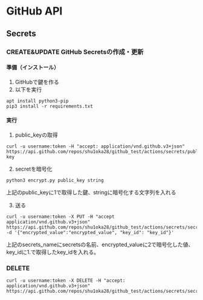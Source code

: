 GitHub API
======================

Secrets
--------------

### CREATE&UPDATE GitHub Secretsの作成・更新
#### 準備（インストール）
1. GitHubで鍵を作る
2. 以下を実行
```
apt install python3-pip
pip3 install -r requirements.txt
```
#### 実行
1. public_keyの取得

```
curl -u username:token -H "accept: application/vnd.github.v3+json" https://api.github.com/repos/shu1oka28/github_test/actions/secrets/public-key
```

2. secretを暗号化
```
python3 encrypt.py public_key string
```
上記のpublic_keyに1で取得した鍵、stringに暗号化する文字列を入れる

3. 送る
```
curl -u username:token -X PUT -H "accept application/vnd.github.v3+json" https://api.github.com/repos/shu1oka28/github_test/actions/secrets/secrets_name -d '{"encrypted_value":"encrypted_value", "key_id": "key_id"}'
```
上記のsecrets_nameにsecretsの名前、encrypted_valueに2で暗号化した値、key_idに1.で取得したkey_idを入れる。

### DELETE
```
curl -u username:token -X DELETE -H "accept: application/vnd.github.v3+json" https://api.github.com/repos/shu1oka28/github_test/actions/secrets/secrets_name
```
